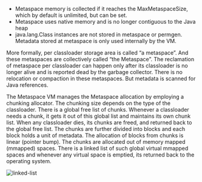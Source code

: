 - Metaspace memory is collected if it reaches the MaxMetaspaceSize, which by default is unlimited, but can be set.
- Metaspace uses native memory and is no longer contiguous to the Java heap
- java.lang.Class instances are not stored in metaspace or permgen. Metadata stored at metaspace is only used internally by the VM.

More formally, per classloader storage area is called “a metaspace”. And these metaspaces are collectively called “the Metaspace”. The reclamation of metaspace per classloader can happen only after its classloader is no longer alive and is reported dead by the garbage collector. There is no relocation or compaction in these metaspaces. But metadata is scanned for Java references.

The Metaspace VM manages the Metaspace allocation by employing a chunking allocator. The chunking size depends on the type of the classloader. There is a global free list of chunks. Whenever a classloader needs a chunk, it gets it out of this global list and maintains its own chunk list. When any classloader dies, its chunks are freed, and returned back to the global free list. The chunks are further divided into blocks and each block holds a unit of metadata. The allocation of blocks from chunks is linear (pointer bump). The chunks are allocated out of memory mapped (mmapped) spaces. There is a linked list of such global virtual mmapped spaces and whenever any virtual space is emptied, its returned back to the operating system.

![linked-list](https://cdn.infoq.com/statics_s1_20170221-0307u1/resource/articles/Java-PERMGEN-Removed/en/resources/2Fig2.jpg)
